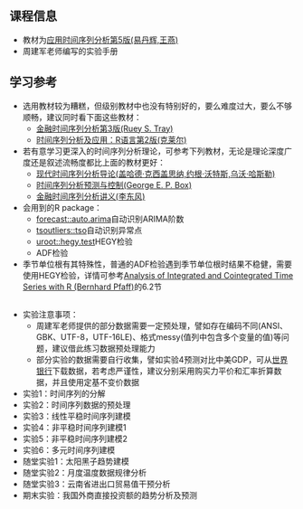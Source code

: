 ## 课程信息

- 教材为[应用时间序列分析第5版(易丹辉,王燕)](https://book.douban.com/subject/34763232/)
- 周建军老师编写的实验手册

## 学习参考

- 选用教材较为糟糕，但级别教材中也没有特别好的，要么难度过大，要么不够顺畅，建议同时看下面这些教材：
    - [金融时间序列分析第3版(Ruey S. Tray)](https://book.douban.com/subject/11610921/)
    - [时间序列分析及应用：R语言第2版(克莱尔)](https://book.douban.com/subject/5416787/)
- 若有意学习更深入的时间序列分析理论，可参考下列教材，无论是理论深度广度还是叙述流畅度都比上面的教材更好：
    - [现代时间序列分析导论(盖哈德·克西盖思纳,约根·沃特斯,乌沃·哈斯勒)](https://book.douban.com/subject/26417486/)
    - [时间序列分析预测与控制(George E. P. Box)](https://book.douban.com/subject/1551898/)
    - [金融时间序列分析讲义(李东风)](https://www.math.pku.edu.cn/teachers/lidf/course/fts/ftsnotes/html/_ftsnotes/index.html)
- 会用到的R package：
    - [forecast::auto.arima](https://rdrr.io/cran/forecast/man/auto.arima.html)自动识别ARIMA阶数
    - [tsoutliers::tso](https://rdrr.io/cran/tsoutliers/man/tso.html)自动识别异常点
    - [uroot::hegy.test](https://rdrr.io/cran/pdR/man/HEGY.test.html)HEGY检验
    - ADF检验
- 季节单位根有其特殊性，普通的ADF检验遇到季节单位根时结果不稳健，需要使用HEGY检验，详情可参考[Analysis of Integrated and Cointegrated Time Series with R (Bernhard Pfaff)](https://book.douban.com/subject/4079399/)的6.2节

##
- 实验注意事项：
    - 周建军老师提供的部分数据需要一定预处理，譬如存在编码不同(ANSI、GBK、UTF-8，UTF-16LE)、格式messy(值列中包含多个变量的值)等问题，建议借此练习数据预处理能力
    - 部分实验的数据需要自行收集，譬如实验4预测对比中美GDP，可从[世界银行](https://data.worldbank.org.cn/)下载数据，若考虑严谨性，建议分别采用购买力平价和汇率折算数据，并且使用定基不变价数据
- 实验1：时间序列的分解
- 实验2：时间序列数据的预处理
- 实验3：线性平稳时间序列建模
- 实验4：非平稳时间序列建模1
- 实验5：非平稳时间序列建模2
- 实验6：多元时间序列建模
- 随堂实验1：太阳黑子趋势建模
- 随堂实验2：月度温度数据规律分析
- 随堂实验3：云南省进出口贸易值干预分析
- 期末实验：我国外商直接投资额的趋势分析及预测
